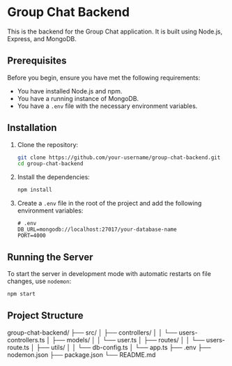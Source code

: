 # Group Chat Backend

This is the backend for the Group Chat application. It is built using Node.js, Express, and MongoDB.

## Prerequisites

Before you begin, ensure you have met the following requirements:

- You have installed Node.js and npm.
- You have a running instance of MongoDB.
- You have a `.env` file with the necessary environment variables.

## Installation

1. Clone the repository:

    ```sh
    git clone https://github.com/your-username/group-chat-backend.git
    cd group-chat-backend
    ```

2. Install the dependencies:

    ```sh
    npm install
    ```

3. Create a `.env` file in the root of the project and add the following environment variables:

    ```properties
    # .env
    DB_URL=mongodb://localhost:27017/your-database-name
    PORT=4000
    ```

## Running the Server

To start the server in development mode with automatic restarts on file changes, use `nodemon`:

```sh
npm start
```

## Project Structure
group-chat-backend/
├── src/
│   ├── controllers/
│   │   └── users-controllers.ts
│   ├── models/
│   │   └── user.ts
│   ├── routes/
│   │   └── users-route.ts
│   ├── utils/
│   │   └── db-config.ts
│   └── app.ts
├── .env
├── nodemon.json
├── package.json
└── README.md


